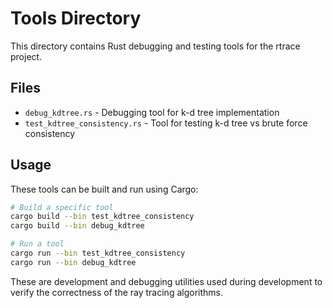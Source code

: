 # Tools Directory

This directory contains Rust debugging and testing tools for the rtrace project.

## Files

- `debug_kdtree.rs` - Debugging tool for k-d tree implementation
- `test_kdtree_consistency.rs` - Tool for testing k-d tree vs brute force consistency

## Usage

These tools can be built and run using Cargo:

```bash
# Build a specific tool
cargo build --bin test_kdtree_consistency
cargo build --bin debug_kdtree

# Run a tool
cargo run --bin test_kdtree_consistency
cargo run --bin debug_kdtree
```

These are development and debugging utilities used during development to verify the correctness of the ray tracing algorithms.